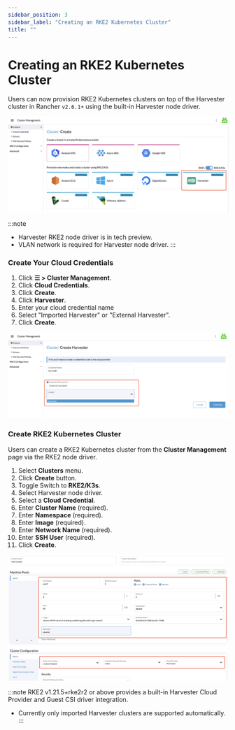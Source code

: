 ```yaml
---
sidebar_position: 3
sidebar_label: "Creating an RKE2 Kubernetes Cluster"
title: ""
---
```


# Creating an RKE2 Kubernetes Cluster

Users can now provision RKE2 Kubernetes clusters on top of the Harvester cluster in Rancher `v2.6.1+` using the built-in Harvester node driver.

![rke2-cluster](../assets/rke2-node-driver.png)

:::note
- Harvester RKE2 node driver is in tech preview.
- VLAN network is required for Harvester node driver.
:::

### Create Your Cloud Credentials

1. Click **☰ > Cluster Management**.
2. Click **Cloud Credentials**.
3. Click **Create**.
4. Click **Harvester**.
5. Enter your cloud credential name
6. Select "Imported Harvester" or "External Harvester".
7. Click **Create**.

![create-harvester-cloud-credentials](../assets/harvester-create-cloud-credentials.png)

###  Create RKE2 Kubernetes Cluster

Users can create a RKE2 Kubernetes cluster from the **Cluster Management** page via the RKE2 node driver.

1. Select **Clusters** menu.
2. Click **Create** button.
3. Toggle Switch to **RKE2/K3s**.
4. Select Harvester node driver.
5. Select a **Cloud Credential**.
6. Enter **Cluster Name** (required).
7. Enter **Namespace** (required).
8. Enter **Image** (required).
9. Enter **Network Name** (required).
10. Enter **SSH User** (required).
11. Click **Create**.

![create-rke2-harvester-cluster](../assets/create-rke2-harvester-cluster.png)

:::note
RKE2 v1.21.5+rke2r2 or above provides a built-in Harvester Cloud Provider and Guest CSI driver integration.

- Currently only imported Harvester clusters are supported automatically.
:::

